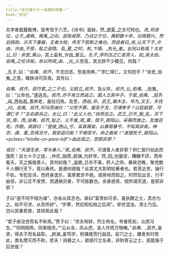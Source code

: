 ```yaml
---
title:"史记卷六十一伯夷列传第一"
book:"史记"
---
```

夫学者载籍极博，犹考信于六艺。《诗书》虽缺，然_虞夏_之文可知也。_尧_将逊位，让于_虞舜_，_舜禹_之间，岳牧咸荐，乃试之于位，典职数十年，功用既兴，然后授政。示天下重器，王者大统，传天下若斯之难也。而说者曰_尧_让天下于_许由_，_许由_不受，耻之逃隐。及_夏_之时，有_卞随_、_务光_者。此何以称焉？_太史公_曰：余登_箕山_，其上盖有_许由_冢云。_孔子_序列古之仁圣贤人，如_吴太伯_、_伯夷_之伦详矣。余以所闻_由_、_光_义至高，其文辞不少概见，何哉？

_孔子_曰：“_伯夷_、_叔齐_，不念旧恶，怨是用希。”“求仁得仁，又何怨乎？”余悲_伯夷_之意，睹轶诗可异焉。其传曰：

_伯夷_、_叔齐_，_孤竹君_之二子也。父欲立_叔齐_，及父卒，_叔齐_让_伯夷_。_伯夷_曰：“父命也。”遂逃去。_叔齐_亦不肯立而逃之。国人立其中子。于是_伯夷_、_叔齐_闻_西伯昌_善养老，盍往归焉。及至，_西伯_卒，_武王_载木主，号为_文王_，东伐_纣_。_伯夷_、_叔齐_叩马而谏曰：“父死不葬，爰及干戈，可谓孝乎？以臣弑君，可谓仁乎？”左右欲兵之。_太公_曰：“此义人也。”扶而去之。_武王_已平_殷_乱，天下宗_周_，而_伯夷_、_叔齐_耻之，义不食_周_粟，隐于_首阳山_，采薇而食之。及饿且死，作歌。其辞曰：“登彼_西山_兮，采其薇矣。以暴易暴兮，不知其非矣。_神农_、_虞_、_夏_忽焉没兮，我安适归矣？于嗟徂兮，命之衰矣！”遂饿死于_首阳山_。
<pclass="kindle-cn-para-left">由此观之，怨邪非邪？</p>
或曰：“天道无亲，常与善人。”若_伯夷_、_叔齐_，可谓善人者非邪？积仁絜行如此而饿死！且七十子之徒，_仲尼_独荐_颜渊_为好学。然_回_也屡空，糟糠不厌，而卒蚤夭。天之报施善人，其何如哉？_盗蹠_日杀不辜，肝人之肉，暴戾恣睢，聚党数千人横行天下，竟以寿终。是遵何德哉？此其尤大彰明较著者也。若至近世，操行不轨，专犯忌讳，而终身逸乐，富厚累世不绝。或择地而蹈之，时然后出言，行不由径，非公正不发愤，而遇祸灾者，不可胜数也。余甚惑焉，傥所谓天道，是邪非邪？

子曰“道不同不相为谋”，亦各从其志也。故曰“富贵如可求，虽执鞭之士，吾亦为之。如不可求，从吾所好”。“岁寒，然后知松柏之后凋”。举世混浊，清士乃见。岂以其重若彼，其轻若此哉？

“君子疾没世而名不称焉。”贾子曰：“贪夫徇财，烈士徇名，夸者死权，众庶冯生。”“同明相照，同类相求。”“云从龙，风从虎，圣人作而万物睹。”_伯夷_、_叔齐_虽贤，得夫子而名益彰。_颜渊_虽笃学，附骥尾而行益显。岩穴之士，趣舍有时若此，类名堙灭而不称，悲夫！闾巷之人，欲砥行立名者，非附青云之士，恶能施于后世哉？
